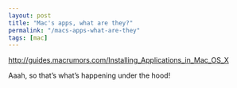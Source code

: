 ```yaml
---
layout: post
title: "Mac's apps, what are they?"
permalink: "/macs-apps-what-are-they"
tags: [mac]
---
```


<a href="http://guides.macrumors.com/Installing_Applications_in_Mac_OS_X">http://guides.macrumors.com/Installing_Applications_in_Mac_OS_X</a>

Aaah, so that’s what’s happening under the hood!
